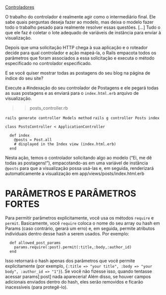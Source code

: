 [Controladores](https://www.theodinproject.com/lessons/ruby-on-rails-controllers)

O trabalho do controlador é realmente agir como o intermediário final. Ele sabe quais perguntas deseja fazer ao modelo, mas deixa o modelo fazer todo o trabalho pesado para realmente resolver essas questões. [...]
Tudo o que ele faz é coletar o lote adequado de variáveis ​​de instância para enviar à visualização.

Depois que uma solicitação HTTP chega à sua aplicação e o roteador decide para qual controlador e ação mapeá-la, o Rails empacota todos os parâmetros que foram associados a essa solicitação e executa o método especificado no controlador especificado.

E se você quiser mostrar todas as postagens do seu blog na página de índice do seu site?

Execute a #indexação do seu controlador de Postagens e ele pegará todas as suas postagens e as enviará para o `index.html.erb`
arquivo de visualização.

> > posts_controller.rb

`rails generate controller Models method`
`rails g controller Posts index`

```
class PostsController < ApplicationController

  def index
    @posts = Post.all
    # displayed in the Index view (index.html.erb)
  end
```

Nesta ação, temos o controlador solicitando algo ao modelo (“Ei, me dê todas as postagens!”), empacotando-as em uma variável de instância `@posts` para que a visualização possa usá-las e, em seguida, renderizará automaticamente a visualização em app/views/posts/index.html.erb

# PARÂMETROS E PARÂMETROS FORTES

Para permitir parâmetros explicitamente, você usa os métodos `require` e `permit`.
Basicamente, você `require` coloca o nome do seu array ou hash em Params (caso contrário, gerará um erro) e, em seguida, permite atributos individuais dentro desse hash a serem usados. Por exemplo:

```
  def allowed_post_params
    params.require(:post).permit(:title,:body,:author_id)
  end
```

Isso retornará o hash apenas dos parâmetros que você permite explicitamente (por exemplo, `{:title => "your title", :body => "your body", :author_id => "1"}`).
Se você não fizesse isso, quando tentasse acessar params[:post] nada apareceria!
Além disso, se houver campos adicionais enviados dentro do hash, eles serão removidos e ficarão inacessíveis (para protegê-lo).
